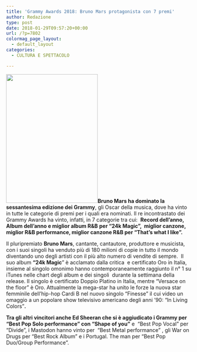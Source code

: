 ```yaml
---
title: 'Grammy Awards 2018: Bruno Mars protagonista con 7 premi'
author: Redazione
type: post
date: 2018-01-29T09:57:20+00:00
url: /?p=7802
colormag_page_layout:
  - default_layout
categories:
  - CULTURA E SPETTACOLO

---
```

**<img decoding="async" loading="lazy" class=" wp-image-7803 alignleft" src="https://progressonline.it/wp-content/uploads/2018/01/BM_Apollo_ApolloShow-68-200x300.jpg" alt="" width="249" height="350" />Bruno Mars ha dominato la sessantesima edizione dei Grammy**, gli Oscar della musica, dove ha vinto in tutte le categorie di premi per i quali era nominati. Il re incontrastato dei Grammy Awards ha vinto, infatti, in 7 categorie tra cui:  **Record dell’anno, Album dell’anno e miglior album R&B** **per “24k Magic”,  miglior canzone,  miglior R&B performance, miglior canzone R&B per “That’s what I like”.**

Il pluripremiato **Bruno Mars**, cantante, cantautore, produttore e musicista, con i suoi singoli ha venduto più di 180 milioni di copie in tutto il mondo diventando uno degli artisti con il più alto numero di vendite di sempre.  Il suo album **“24k Magic**” è acclamato dalla critica  e certificato Oro in Italia, insieme al singolo omonimo hanno contemporaneamente raggiunto il n° 1 su iTunes nelle chart degli album e dei singoli  durante la settimana della release. Il singolo è certificato Doppio Platino in Italia, mentre “Versace on the floor” è Oro. Attualmente la mega-star ha unito le forze la nuova star femminile dell’hip-hop Cardi B nel nuovo singolo “Finesse” il cui video un omaggio a un popolare show televisivo americano degli anni ’90: “In Living Colors”**.**

**Tra gli altri vincitori anche Ed Sheeran che si è aggiudicato i Grammy per “Best Pop Solo performance” con “Shape of you”** e  “Best Pop Vocal” per “Divide”, i Mastodon hanno vinto per  “Best Metal performance” , gli War on Drugs per “Best Rock Album” e i Portugal. The man per “Best Pop Duo/Group Performance”.